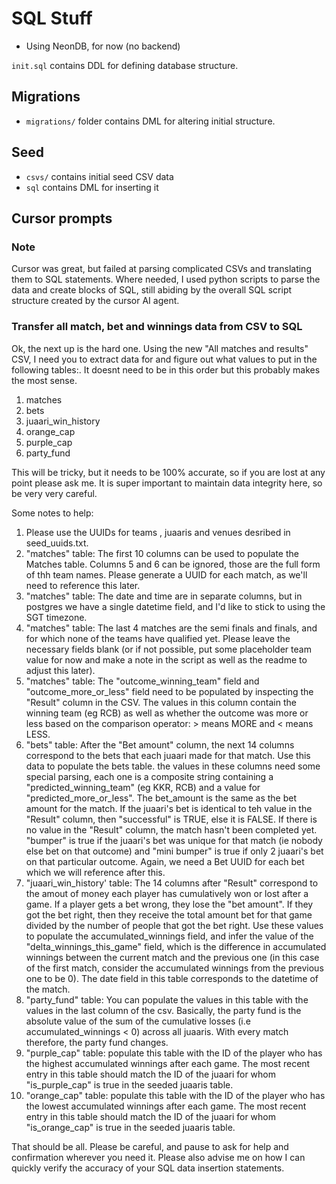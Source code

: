 # SQL Stuff

- Using NeonDB, for now (no backend)

`init.sql` contains DDL for defining database structure.

## Migrations

- `migrations/` folder contains DML for altering initial structure.

## Seed

- `csvs/` contains initial seed CSV data
- `sql` contains DML for inserting it

## Cursor prompts

### Note

Cursor was great, but failed at parsing complicated CSVs and translating them to SQL statements. Where needed, I used python scripts to parse the data and create blocks of SQL, still abiding by the overall SQL script structure created by the cursor AI agent.

### Transfer all match, bet and winnings data from CSV to SQL

Ok, the next up is the hard one. Using the new "All matches and results" CSV, I need you to extract data for and figure out what values to put in the following tables:. It doesnt need to be in this order but this probably makes the most sense.

1. matches
2. bets
3. juaari_win_history
4. orange_cap
5. purple_cap
6. party_fund

This will be tricky, but it needs to be 100% accurate, so if you are lost at any point please ask me. It is super important to maintain data integrity here, so be very very careful.

Some notes to help:

1. Please use the UUIDs for teams , juaaris and venues desribed in seed_uuids.txt.
2. "matches" table: The first 10 columns can be used to populate the Matches table. Columns 5 and 6 can be ignored, those are the full form of thh team names. Please generate a UUID for each match, as we'll need to reference this later.
3. "matches" table: The date and time are in separate columns, but in postgres we have a single datetime field, and I'd like to stick to using the SGT timezone.
4. "matches" table: The last 4 matches are the semi finals and finals, and for which none of the teams have qualified yet. Please leave the necessary fields blank (or if not possible, put some placeholder team value for now and make a note in the script as well as the readme to adjust this later).
5. "matches" table: The "outcome_winning_team" field and "outcome_more_or_less" field need to be populated by inspecting the "Result" column in the CSV. The values in this column contain the winning team (eg RCB) as well as whether the outcome was more or less based on the comparison operator: > means MORE and < means LESS.
6. "bets" table: After the "Bet amount" column, the next 14 columns correspond to the bets that each juaari made for that match. Use this data to populate the bets table. the values in these columns need some special parsing, each one is a composite string containing a "predicted_winning_team" (eg KKR, RCB) and a value for "predicted_more_or_less". The bet_amount is the same as the bet amount for the match. If the juaari's bet is identical to teh value in the "Result" column, then "successful" is TRUE, else it is FALSE. If there is no value in the "Result" column, the match hasn't been completed yet. "bumper" is true if the juaari's bet was unique for that match (ie nobody else bet on that outcome) and "mini bumper" is true if only 2 juaari's bet on that particular outcome. Again, we need a Bet UUID for each bet which we will reference after this.
7. "juaari_win_history' table: The 14 columns after "Result" correspond to the amout of money each player has cumulatively won or lost after a game. If a player gets a bet wrong, they lose the "bet amount". If they got the bet right, then they receive the total amount bet for that game divided by the number of people that got the bet right. Use these values to populate the accumulated_winnings field, and infer the value of the "delta_winnings_this_game" field, which is the difference in accumulated winnings between the current match and the previous one (in this case of the first match, consider the accumulated winnings from the previous one to be 0). The date field in this table corresponds to the datetime of the match.
8. "party_fund" table: You can populate the values in this table with the values in the last column of the csv. Basically, the party fund is the absolute value of the sum of the cumulative losses (i.e accumulated_winnings < 0) across all juaaris. With every match therefore, the party fund changes.
9. "purple_cap" table: populate this table with the ID of the player who has the highest accumulated winnings after each game. The most recent entry in this table should match the ID of the juaari for whom "is_purple_cap" is true in the seeded juaaris table.
10. "orange_cap" table: populate this table with the ID of the player who has the lowest accumulated winnings after each game. The most recent entry in this table should match the ID of the juaari for whom "is_orange_cap" is true in the seeded juaaris table.

That should be all. Please be careful, and pause to ask for help and confirmation wherever you need it. Please also advise me on how I can quickly verify the accuracy of your SQL data insertion statements.
